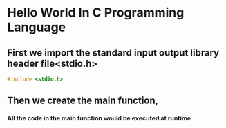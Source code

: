 # Hello World In C Programming Language

## First we import the standard input output library header file<stdio.h>

```c
#include <stdio.h> 

```

## Then we create the main function, 

#### All the code in the main function would be executed at runtime 


